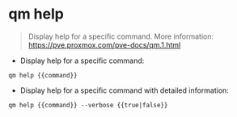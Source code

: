 # qm help

> Display help for a specific command.
> More information: <https://pve.proxmox.com/pve-docs/qm.1.html>

- Display help for a specific command:

`qm help {{command}}`

- Display help for a specific command with detailed information:

`qm help {{command}} --verbose {{true|false}}`
